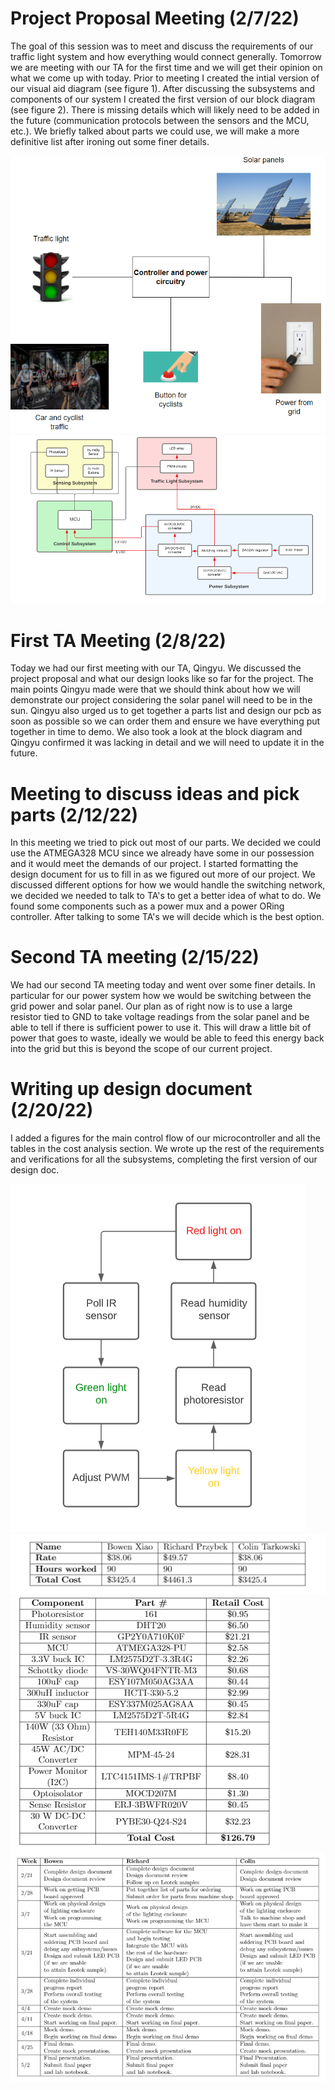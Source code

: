 # Project Proposal Meeting (2/7/22)
The goal of this session was to meet and discuss the requirements of our traffic light system and how everything would connect generally. Tomorrow we are meeting with our TA for the first time and we will get their opinion on what we come up with today. Prior to meeting I created the intial version of our visual aid diagram (see figure 1). After discussing the subsystems and components of our system I created the first version of our block diagram (see figure 2). There is missing details which will likely need to be added in the future (communication protocols between the sensors and the MCU, etc.). We briefly talked about parts we could use, we will make a more definitive list after ironing out some finer details.  

![Visual Aid](https://github.com/bobo-nums/ece445/blob/main/notebooks/richard/visual%20aid.PNG) <br>
![Block Diagram V1](https://github.com/bobo-nums/ece445/blob/main/notebooks/richard/block_diagramV1.PNG)


# First TA Meeting (2/8/22)
Today we had our first meeting with our TA, Qingyu. We discussed the project proposal and what our design looks like so far for the project. 
The main points Qingyu made were that we should think about how we will demonstrate our project considering the solar panel will need to be in the sun. Qingyu also urged
us to get together a parts list and design our pcb as soon as possible so we can order them and ensure we have everything put together in time to demo. We also took a look at
the block diagram and Qingyu confirmed it was lacking in detail and we will need to update it in the future.

# Meeting to discuss ideas and pick parts (2/12/22)
In this meeting we tried to pick out most of our parts. We decided we could use the ATMEGA328 MCU since we already have some in our possession and it would meet the demands of our project. I started formatting the design document for us to fill in as we figured out more of our project. We discussed different options for how we would handle the switching network, we decided we needed to talk to TA's to get a better idea of what to do. We found some components such as a power mux and a power ORing controller. After talking to some TA's we will decide which is the best option.

# Second TA meeting (2/15/22)
We had our second TA meeting today and went over some finer details. In particular for our power system how we would be switching between the grid power and solar panel. Our plan as of right now is to use a large resistor tied to GND to take voltage readings from the solar panel and be able to tell if there is sufficient power to use it. This will draw a little bit of power that goes to waste, ideally we would be able to feed this energy back into the grid but this is beyond the scope of our current project.

# Writing up design document (2/20/22)
I added a figures for the main control flow of our microcontroller and all the tables in the cost analysis section. We wrote up the rest of the requirements and verifications for all the subsystems, completing the first version of our design doc. 

![Control Flow V1](https://github.com/bobo-nums/ece445/blob/main/notebooks/richard/control_flow_v1.PNG) <br>
![Labor Cost Table](https://github.com/bobo-nums/ece445/blob/main/notebooks/richard/labor%20cost%20table.PNG) <br>
![Parts Cost Table](https://github.com/bobo-nums/ece445/blob/main/notebooks/richard/parts%20cost%20table.PNG) <br>
![Schedule Table](https://github.com/bobo-nums/ece445/blob/main/notebooks/richard/schedule%20table.PNG)
